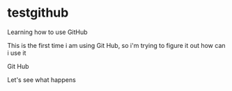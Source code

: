 # testgithub
Learning how to use GitHub

This is the first time i am using Git Hub, so i'm trying to figure it out how can i use it

<head> Git Hub </head>

Let's see what happens 
